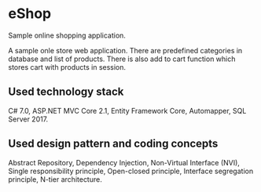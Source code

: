 # eShop
Sample online shopping application.

A sample onle store web application. There are predefined categories in database and list of products. There is also add to cart function which stores cart with products in session.

Used technology stack
----------------------
C# 7.0,
ASP.NET MVC Core 2.1,
Entity Framework Core,
Automapper,
SQL Server 2017.

Used design pattern and coding concepts
----------------------------------------
Abstract Repository,
Dependency Injection,
Non-Virtual Interface (NVI),
Single responsibility principle,
Open-closed principle,
Interface segregation principle,
N-tier architecture.
